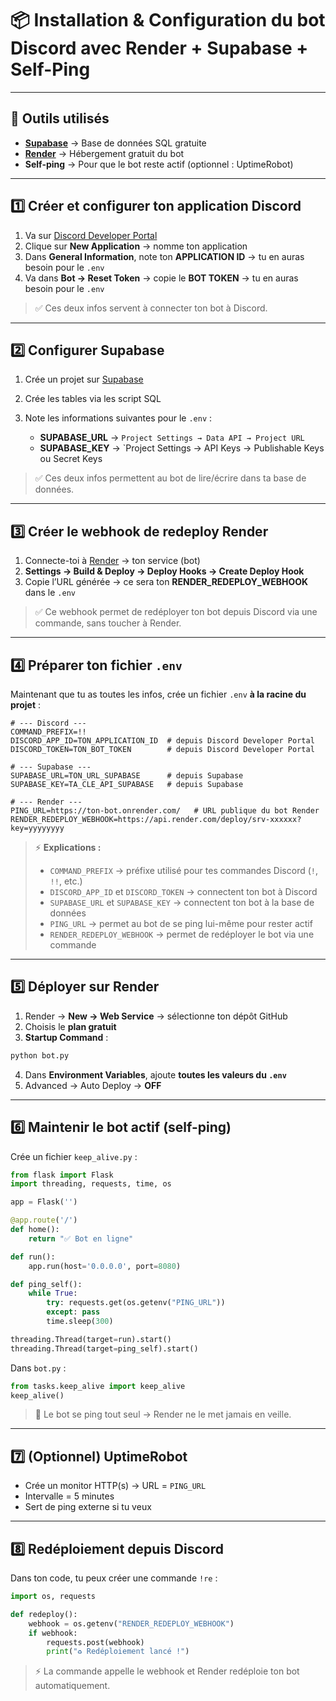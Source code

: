 # 📦 Installation & Configuration du bot Discord avec Render + Supabase + Self-Ping

---

## 🚀 Outils utilisés

* **[Supabase](https://supabase.com/)** → Base de données SQL gratuite
* **[Render](https://render.com/)** → Hébergement gratuit du bot
* **Self-ping** → Pour que le bot reste actif (optionnel : UptimeRobot)

---

## 1️⃣ Créer et configurer ton application Discord

1. Va sur [Discord Developer Portal](https://discord.com/developers/applications)
2. Clique sur **New Application** → nomme ton application
3. Dans **General Information**, note ton **APPLICATION ID** → tu en auras besoin pour le `.env`
4. Va dans **Bot → Reset Token** → copie le **BOT TOKEN** → tu en auras besoin pour le `.env`

> ✅ Ces deux infos servent à connecter ton bot à Discord.

---

## 2️⃣ Configurer Supabase

1. Crée un projet sur [Supabase](https://supabase.com/)
2. Crée les tables via les script SQL
3. Note les informations suivantes pour le `.env` :

   * **SUPABASE_URL** → `Project Settings → Data API → Project URL`
   * **SUPABASE_KEY** → `Project Settings → API Keys → Publishable Keys ou Secret Keys
   

> ✅ Ces deux infos permettent au bot de lire/écrire dans ta base de données.

---

## 3️⃣ Créer le webhook de redeploy Render

1. Connecte-toi à [Render](https://render.com/) → ton service (bot)
2. **Settings → Build & Deploy → Deploy Hooks → Create Deploy Hook**
3. Copie l’URL générée → ce sera ton **RENDER_REDEPLOY_WEBHOOK** dans le `.env`

> ✅ Ce webhook permet de redéployer ton bot depuis Discord via une commande, sans toucher à Render.

---

## 4️⃣ Préparer ton fichier `.env`

Maintenant que tu as toutes les infos, crée un fichier `.env` **à la racine du projet** :

```env
# --- Discord ---
COMMAND_PREFIX=!!
DISCORD_APP_ID=TON_APPLICATION_ID  # depuis Discord Developer Portal
DISCORD_TOKEN=TON_BOT_TOKEN        # depuis Discord Developer Portal

# --- Supabase ---
SUPABASE_URL=TON_URL_SUPABASE      # depuis Supabase
SUPABASE_KEY=TA_CLE_API_SUPABASE   # depuis Supabase

# --- Render ---
PING_URL=https://ton-bot.onrender.com/   # URL publique du bot Render
RENDER_REDEPLOY_WEBHOOK=https://api.render.com/deploy/srv-xxxxxx?key=yyyyyyyy
```

> ⚡ **Explications :**
>
> * `COMMAND_PREFIX` → préfixe utilisé pour tes commandes Discord (`!`, `!!`, etc.)
> * `DISCORD_APP_ID` et `DISCORD_TOKEN` → connectent ton bot à Discord
> * `SUPABASE_URL` et `SUPABASE_KEY` → connectent ton bot à la base de données
> * `PING_URL` → permet au bot de se ping lui-même pour rester actif
> * `RENDER_REDEPLOY_WEBHOOK` → permet de redéployer le bot via une commande

---

## 5️⃣ Déployer sur Render

1. Render → **New → Web Service** → sélectionne ton dépôt GitHub
2. Choisis le **plan gratuit**
3. **Startup Command** :

```bash
python bot.py
```

4. Dans **Environment Variables**, ajoute **toutes les valeurs du `.env`**
5. Advanced → Auto Deploy → **OFF**

---

## 6️⃣ Maintenir le bot actif (self-ping)

Crée un fichier `keep_alive.py` :

```python
from flask import Flask
import threading, requests, time, os

app = Flask('')

@app.route('/')
def home():
    return "✅ Bot en ligne"

def run():
    app.run(host='0.0.0.0', port=8080)

def ping_self():
    while True:
        try: requests.get(os.getenv("PING_URL"))
        except: pass
        time.sleep(300)

threading.Thread(target=run).start()
threading.Thread(target=ping_self).start()
```

Dans `bot.py` :

```python
from tasks.keep_alive import keep_alive
keep_alive()
```

> 🔹 Le bot se ping tout seul → Render ne le met jamais en veille.

---

## 7️⃣ (Optionnel) UptimeRobot

* Crée un monitor HTTP(s) → URL = `PING_URL`
* Intervalle = 5 minutes
* Sert de ping externe si tu veux

---

## 8️⃣ Redéploiement depuis Discord

Dans ton code, tu peux créer une commande `!re` :

```python
import os, requests

def redeploy():
    webhook = os.getenv("RENDER_REDEPLOY_WEBHOOK")
    if webhook:
        requests.post(webhook)
        print("♻️ Redéploiement lancé !")
```

> ⚡ La commande appelle le webhook et Render redéploie ton bot automatiquement.

